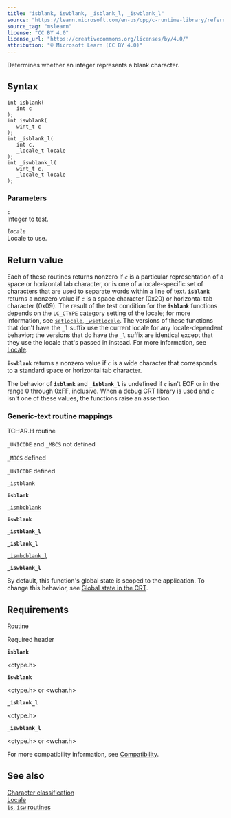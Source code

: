 ```yaml
---
title: "isblank, iswblank, _isblank_l, _iswblank_l"
source: "https://learn.microsoft.com/en-us/cpp/c-runtime-library/reference/isblank-iswblank-isblank-l-iswblank-l?view=msvc-170"
source_tag: "mslearn"
license: "CC BY 4.0"
license_url: "https://creativecommons.org/licenses/by/4.0/"
attribution: "© Microsoft Learn (CC BY 4.0)"
---
```

Determines whether an integer represents a blank character.

## Syntax

```
int isblank(
   int c
);
int iswblank(
   wint_t c
);
int _isblank_l(
   int c,
   _locale_t locale
);
int _iswblank_l(
   wint_t c,
   _locale_t locale
);
```

### Parameters

_`c`_  
Integer to test.

_`locale`_  
Locale to use.

## Return value

Each of these routines returns nonzero if _`c`_ is a particular representation of a space or horizontal tab character, or is one of a locale-specific set of characters that are used to separate words within a line of text. **`isblank`** returns a nonzero value if _`c`_ is a space character (0x20) or horizontal tab character (0x09). The result of the test condition for the **`isblank`** functions depends on the `LC_CTYPE` category setting of the locale; for more information, see [`setlocale`, `_wsetlocale`](https://learn.microsoft.com/en-us/cpp/c-runtime-library/reference/setlocale-wsetlocale?view=msvc-170). The versions of these functions that don't have the `_l` suffix use the current locale for any locale-dependent behavior; the versions that do have the `_l` suffix are identical except that they use the locale that's passed in instead. For more information, see [Locale](https://learn.microsoft.com/en-us/cpp/c-runtime-library/locale?view=msvc-170).

**`iswblank`** returns a nonzero value if _`c`_ is a wide character that corresponds to a standard space or horizontal tab character.

The behavior of **`isblank`** and **`_isblank_l`** is undefined if _`c`_ isn't EOF or in the range 0 through 0xFF, inclusive. When a debug CRT library is used and _`c`_ isn't one of these values, the functions raise an assertion.

### Generic-text routine mappings

TCHAR.H routine

`_UNICODE` and `_MBCS` not defined

`_MBCS` defined

`_UNICODE` defined

`_istblank`

**`isblank`**

[`_ismbcblank`](https://learn.microsoft.com/en-us/cpp/c-runtime-library/reference/ismbcgraph-functions?view=msvc-170)

**`iswblank`**

**`_istblank_l`**

**`_isblank_l`**

[`_ismbcblank_l`](https://learn.microsoft.com/en-us/cpp/c-runtime-library/reference/ismbcgraph-functions?view=msvc-170)

**`_iswblank_l`**

By default, this function's global state is scoped to the application. To change this behavior, see [Global state in the CRT](https://learn.microsoft.com/en-us/cpp/c-runtime-library/global-state?view=msvc-170).

## Requirements

Routine

Required header

**`isblank`**

<ctype.h>

**`iswblank`**

<ctype.h> or <wchar.h>

**`_isblank_l`**

<ctype.h>

**`_iswblank_l`**

<ctype.h> or <wchar.h>

For more compatibility information, see [Compatibility](https://learn.microsoft.com/en-us/cpp/c-runtime-library/compatibility?view=msvc-170).

## See also

[Character classification](https://learn.microsoft.com/en-us/cpp/c-runtime-library/character-classification?view=msvc-170)  
[Locale](https://learn.microsoft.com/en-us/cpp/c-runtime-library/locale?view=msvc-170)  
[`is`, `isw` routines](https://learn.microsoft.com/en-us/cpp/c-runtime-library/is-isw-routines?view=msvc-170)